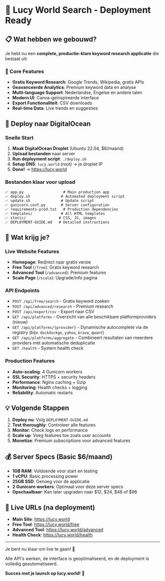 # 🎉 Lucy World Search - Deployment Ready

## 📋 Wat hebben we gebouwd?

Je hebt nu een **complete, productie-klare keyword research applicatie** die bestaat uit:

### 🔧 Core Features

- **Gratis Keyword Research**: Google Trends, Wikipedia, gratis APIs
- **Geavanceerde Analytics**: Premium keyword data en analyse
- **Multi-language Support**: Nederlandse, Engelse en andere talen
- **Modern UI**: Canva-geïnspireerde interface
- **Export Functionaliteit**: CSV downloads
- **Real-time Data**: Live trends en suggesties

## 🚀 Deploy naar DigitalOcean

### Snelle Start

1. **Maak DigitalOcean Droplet** (Ubuntu 22.04, $6/maand)
2. **Upload bestanden** naar server
3. **Run deployment script**: `./deploy.sh`
4. **Setup DNS**: `lucy.world` (root) → je droplet IP
5. **Done!** → <https://lucy.world>

### Bestanden klaar voor upload

```text
✅ app.py                  # Main production app
✅ deploy.sh              # Automated deployment script  
✅ update.sh              # Update script
✅ gunicorn.conf.py       # Server configuration
✅ requirements-prod.txt   # Production dependencies
✅ templates/             # All HTML templates
✅ static/               # CSS, JS, images
✅ DEPLOYMENT-GUIDE.md   # Detailed instructions
```

## 🎯 Wat krijg je?

### Live Website Features

- **Homepage**: Redirect naar gratis versie
- **Free Tool** (`/free`): Gratis keyword research
- **Advanced Tool** (`/advanced`): Premium features
- **Scale Page** (`/scale`): Upgrade/info pagina

### API Endpoints

- `POST /api/free/search` - Gratis keyword zoeken
- `POST /api/advanced/research` - Premium research
- `POST /api/export/csv` - Export naar CSV
- `GET /api/platforms` - Overzicht van alle beschikbare platformproviders (nieuw)
- `GET /api/platforms/{provider}` - Dynamische autocomplete via de registry (bijv. `duckduckgo`, `yahoo`, `brave`, `qwant`)
- `GET /api/platforms/aggregate` - Combineert resultaten van meerdere providers met automatische deduplicatie
- `GET /health` - System health check

### Production Features

- **Auto-scaling**: 4 Gunicorn workers
- **SSL Security**: HTTPS + security headers
- **Performance**: Nginx caching + Gzip
- **Monitoring**: Health checks + logging
- **Reliability**: Automatic restarts

## 💡 Volgende Stappen

1. **Deploy nu**: Volg `DEPLOYMENT-GUIDE.md`
2. **Test thoroughly**: Controleer alle features
3. **Monitor**: Check logs en performance
4. **Scale up**: Voeg features toe zoals user accounts
5. **Monetize**: Premium subscriptions voor advanced features

## 💰 Server Specs (Basic $6/maand)

- **1GB RAM**: Voldoende voor start en testing
- **1 vCPU**: Basic processing power
- **25GB SSD**: Genoeg voor de applicatie
- **2 Gunicorn workers**: Optimaal voor deze server specs
- **Opschaalbaar**: Kan later upgraden naar $12, $24, $48 of $96

## 🔗 Live URLs (na deployment)

- **Main Site**: <https://lucy.world>
- **Free Tool**: <https://lucy.world/free>  
- **Advanced Tool**: <https://lucy.world/advanced>
- **Health Check**: <https://lucy.world/health>

---

Je bent nu klaar om live te gaan! 🚀

Alle API's werken, de interface is geoptimaliseerd, en de deployment is volledig geautomatiseerd.

**Succes met je launch op lucy.world!** 🌟

